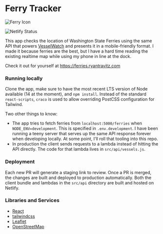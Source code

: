 # Ferry Tracker

![Ferry Icon](public/ferry-icon.svg)

![Netlify Status](https://api.netlify.com/api/v1/badges/77e31894-20cb-4ae9-b5a7-0310355b7fca/deploy-status)

This app checks the location of Washington State Ferries using the same API that powers [VesselWatch](https://www.wsdot.com/ferries/vesselwatch/) and presents it in a mobile-friendly format. I made it because ferries are the best, but I have a hard time reading the existing realtime map while using my phone in line at the dock.

Check it out for yourself at https://ferries.ryantravitz.com

### Running locally

Clone the app, make sure to have the most recent LTS version of Node available (14 at the moment), and `npm install`. Instead of the standard `react-scripts`, `craco` is used to allow overriding PostCSS configuration for Tailwind.

Two other things to know:

- The app tries to fetch ferries from `localhost:5000/ferries` when `NODE_ENV=development`. This is specified in `.env.development`. I have been running a teeny server that serves up the same API response forever when developing locally. At some point, I'll roll that tooling into this repo.
- In production the client sends requests to a lambda instead of hitting the API directly. The code for that lambda lives in `src/api/vessels.js`.

### Deployment

Each new PR will generate a staging link to review. Once a PR is merged, the changes are built and deployed to production automatically. Both the client bundle and lambdas in the `src/api` directory are built and hosted on Netlify.

### Libraries and Services

- [React](https://reactjs.org/)
- [tailwindcss](https://tailwindcss.com/)
- [Leaflet](https://leafletjs.com/)
- [OpenStreetMap](https://www.openstreetmap.org/)
